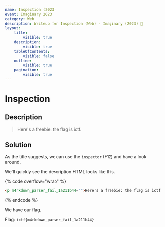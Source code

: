 ```yaml
---
name: Inspection (2023)
event: Imaginary 2023
category: Web
description: Writeup for Inspection (Web) - Imaginary (2023) 💜
layout:
    title:
        visible: true
    description:
        visible: true
    tableOfContents:
        visible: false
    outline:
        visible: true
    pagination:
        visible: true
---
```


# Inspection

## Description

> Here's a freebie: the flag is ictf.

## Solution

As the title suggests, we can use the `inspector` (F12) and have a look around.

We'll quickly see the description HTML looks like this.

{% code overflow="wrap" %}
```html
<p m4rkdown_parser_fail_1a211b44="">Here's a freebie: the flag is ictf.</p>
```
{% endcode %}

We have our flag.

Flag: `ictf{m4rkdown_parser_fail_1a211b44}`
